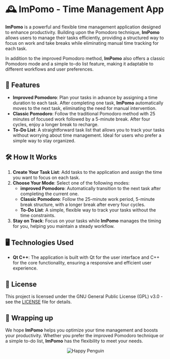 # 🕰️ ImPomo - Time Management App

**ImPomo** is a powerful and flexible time management application designed to enhance productivity. Building upon the Pomodoro technique, **ImPomo** allows users to manage their tasks efficiently, providing a structured way to focus on work and take breaks while eliminating manual time tracking for each task.

In addition to the improved Pomodoro method, **ImPomo** also offers a classic Pomodoro mode and a simple to-do list feature, making it adaptable to different workflows and user preferences.

## 🚀 Features

- **Improved Pomodoro**: Plan your tasks in advance by assigning a time duration to each task. After completing one task, **ImPomo** automatically moves to the next task, eliminating the need for manual intervention.
- **Classic Pomodoro**: Follow the traditional Pomodoro method with 25 minutes of focused work followed by a 5-minute break. After four cycles, enjoy a longer break to recharge.
- **To-Do List**: A straightforward task list that allows you to track your tasks without worrying about time management. Ideal for users who prefer a simple way to stay organized.

## 🛠️ How It Works

1. **Create Your Task List**: Add tasks to the application and assign the time you want to focus on each task.
2. **Choose Your Mode**: Select one of the following modes:
   - **improved Pomodoro**: Automatically transition to the next task after completing the current one.
   - **Classic Pomodoro**: Follow the 25-minute work period, 5-minute break structure, with a longer break after every four cycles.
   - **To-Do List**: A simple, flexible way to track your tasks without the time constraints.
3. **Stay on Track**: Focus on your tasks while **ImPomo** manages the timing for you, helping you maintain a steady workflow.

## 🖥️ Technologies Used

- **Qt C++**: The application is built with Qt for the user interface and C++ for the core functionality, ensuring a responsive and efficient user experience.

## 📝 License

This project is licensed under the GNU General Public License (GPL) v3.0 - see the [LICENSE](LICENSE) file for details.

## 🌟 Wrapping up

We hope **ImPomo** helps you optimize your time management and boosts your productivity. Whether you prefer the improved Pomodoro technique or a simple to-do list, **ImPomo** has the flexibility to meet your needs.

<p align="center">
<img src="https://media2.giphy.com/media/v1.Y2lkPTc5MGI3NjExeHo1djJzeTI0cjRlcG9hdHl2bm8zOGNyaW80ZnE3enJ4bTMweG1qbSZlcD12MV9pbnRlcm5hbF9naWZfYnlfaWQmY3Q9Zw/SrWuKikT3frcM1u4Qg/giphy.gif" alt="Happy Penguin">
</p>

